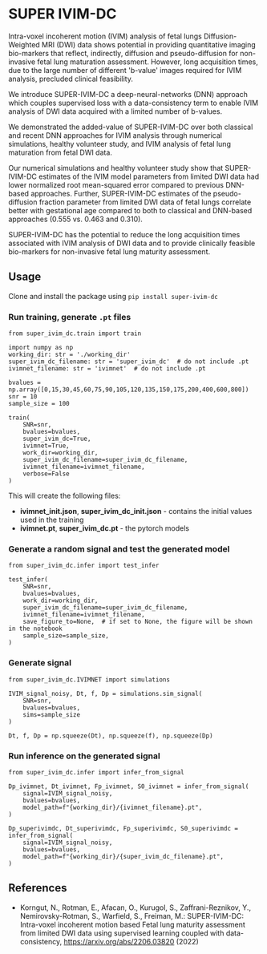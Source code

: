 # SUPER IVIM-DC

Intra-voxel incoherent motion (IVIM) analysis of fetal lungs Diffusion-Weighted MRI (DWI) data shows potential in providing quantitative imaging bio-markers that reflect, indirectly, diffusion and pseudo-diffusion for non-invasive fetal lung maturation assessment. However, long acquisition times, due to the large number of different 'b-value' images required for IVIM analysis, precluded clinical feasibility.

We introduce SUPER-IVIM-DC a deep-neural-networks (DNN) approach which couples supervised loss with a data-consistency term to enable IVIM analysis of DWI data acquired with a limited number of b-values.

We demonstrated the added-value of SUPER-IVIM-DC over both classical and recent DNN approaches for IVIM analysis through numerical simulations, healthy volunteer study, and IVIM analysis of fetal lung maturation from fetal DWI data.

Our numerical simulations and healthy volunteer study show that SUPER-IVIM-DC estimates of the IVIM model parameters from limited DWI data had lower normalized root mean-squared error compared to previous DNN-based approaches. Further, SUPER-IVIM-DC estimates of the pseudo-diffusion fraction parameter from limited DWI data of fetal lungs correlate better with gestational age compared to both to classical and DNN-based approaches (0.555 vs. 0.463 and 0.310).

SUPER-IVIM-DC has the potential to reduce the long acquisition times associated with IVIM analysis of DWI data and to provide clinically feasible bio-markers for non-invasive fetal lung maturity assessment.

## Usage

Clone and install the package using `pip install super-ivim-dc`

### Run training, generate `.pt` files

```
from super_ivim_dc.train import train

import numpy as np
working_dir: str = './working_dir'
super_ivim_dc_filename: str = 'super_ivim_dc'  # do not include .pt
ivimnet_filename: str = 'ivimnet'  # do not include .pt

bvalues = np.array([0,15,30,45,60,75,90,105,120,135,150,175,200,400,600,800])
snr = 10
sample_size = 100

train(
    SNR=snr, 
    bvalues=bvalues, 
    super_ivim_dc=True,
    ivimnet=True,
    work_dir=working_dir,
    super_ivim_dc_filename=super_ivim_dc_filename,
    ivimnet_filename=ivimnet_filename,
    verbose=False
)
```

This will create the following files:
- **ivimnet_init.json**, **super_ivim_dc_init.json** - contains the initial values used in the training
- **ivimnet.pt**, **super_ivim_dc.pt** - the pytorch models


### Generate a random signal and test the generated model

```
from super_ivim_dc.infer import test_infer

test_infer(
    SNR=snr,
    bvalues=bvalues,
    work_dir=working_dir,
    super_ivim_dc_filename=super_ivim_dc_filename,
    ivimnet_filename=ivimnet_filename,
    save_figure_to=None,  # if set to None, the figure will be shown in the notebook
    sample_size=sample_size,
)
```

### Generate signal

```
from super_ivim_dc.IVIMNET import simulations

IVIM_signal_noisy, Dt, f, Dp = simulations.sim_signal(
    SNR=snr, 
    bvalues=bvalues, 
    sims=sample_size
)

Dt, f, Dp = np.squeeze(Dt), np.squeeze(f), np.squeeze(Dp)
```

### Run inference on the generated signal

```
from super_ivim_dc.infer import infer_from_signal

Dp_ivimnet, Dt_ivimnet, Fp_ivimnet, S0_ivimnet = infer_from_signal(
    signal=IVIM_signal_noisy, 
    bvalues=bvalues,
    model_path=f"{working_dir}/{ivimnet_filename}.pt",
)

Dp_superivimdc, Dt_superivimdc, Fp_superivimdc, S0_superivimdc = infer_from_signal(
    signal=IVIM_signal_noisy, 
    bvalues=bvalues,
    model_path=f"{working_dir}/{super_ivim_dc_filename}.pt",
)
```

## References

* Korngut, N., Rotman, E., Afacan, O., Kurugol, S.,  Zaffrani-Reznikov, Y., Nemirovsky-Rotman, S., Warfield, S., Freiman, M.: SUPER-IVIM-DC: Intra-voxel incoherent motion based Fetal lung maturity assessment from limited DWI data using supervised learning coupled with data-consistency, https://arxiv.org/abs/2206.03820 (2022)
